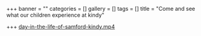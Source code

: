 +++
banner = ""
categories = []
gallery = []
tags = []
title = "Come and see what our children experience at kindy"

+++
[day-in-the-life-of-samford-kindy.mp4](/uploads/2021/03/03/day-in-the-life-of-samford-kindy.mp4 "day-in-the-life-of-samford-kindy.mp4")